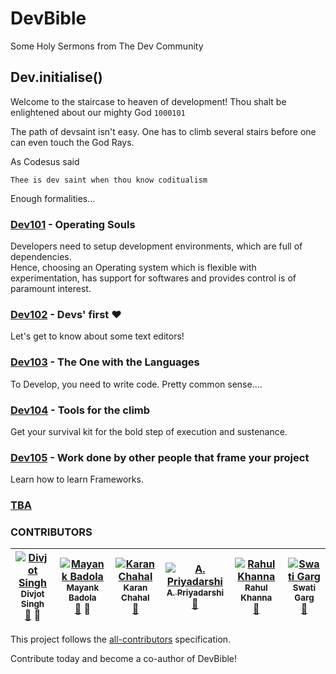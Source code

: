 # DevBible
Some Holy Sermons from The Dev Community

## Dev.initialise()
Welcome to the staircase to heaven of development! Thou shalt be enlightened about our mighty God `1000101`

The path of devsaint isn't easy. One has to climb several stairs before one can even touch the God Rays.

As Codesus said

```
Thee is dev saint when thou know coditualism
```

Enough formalities...

### [Dev101](./OS.md) - Operating Souls

Developers need to setup development environments, which are full of dependencies.  
Hence, choosing an Operating system which is flexible with experimentation, has support for softwares and provides control is of paramount interest.

### [Dev102](./Editor.md) - Devs' first &#10084;

Let's get to know about some text editors!

### [Dev103](./Language.md) - The One with the Languages

To Develop, you need to write code. Pretty common sense....

### [Dev104](./Tools.md) - Tools for the climb

Get your survival kit for the bold step of execution and sustenance.

### [Dev105](./Frameworks.md) - Work done by other people that frame your project

Learn how to learn Frameworks.

### [TBA](./)

### CONTRIBUTORS
<!-- Contributors START
Divjot_Singh bogas04 http://bogas04.github.io doc prReview
Mayank_Badola mbad0la http://mbad0la.github.io doc prReview
Karan_Chahal karanchahal http://karanchahal.github.io doc
A._Priyadarshi amaneureka http://amaneureka.github.io doc
Rahul_Khanna zerismo http://zerismo.github.io doc
Swati_Garg Swati4star http://Swati4star.github.io doc
Contributors END -->
<!-- Contributors table START -->
| [![Divjot Singh](https://avatars.githubusercontent.com/bogas04?s=100)<br /><sub>Divjot Singh</sub>](http://bogas04.github.io)<br />[📖](https://github.com/o-d-i-n/DevBible/commits?author=bogas04) 👀 | [![Mayank Badola](https://avatars.githubusercontent.com/mbad0la?s=100)<br /><sub>Mayank Badola</sub>](http://mbad0la.github.io)<br />[📖](https://github.com/o-d-i-n/DevBible/commits?author=mbad0la) 👀 | [![Karan Chahal](https://avatars.githubusercontent.com/karanchahal?s=100)<br /><sub>Karan Chahal</sub>](http://karanchahal.github.io)<br />[📖](https://github.com/o-d-i-n/DevBible/commits?author=karanchahal) | [![A. Priyadarshi](https://avatars.githubusercontent.com/amaneureka?s=100)<br /><sub>A. Priyadarshi</sub>](http://amaneureka.github.io)<br />[📖](https://github.com/o-d-i-n/DevBible/commits?author=amaneureka) | [![Rahul Khanna](https://avatars0.githubusercontent.com/u/11595304?v=3&s=100)<br /><sub>Rahul Khanna</sub>](http://zerismo.github.io)<br />[📖](https://github.com/o-d-i-n/DevBible/commits?author=zerismo) | [![Swati Garg](https://avatars.githubusercontent.com/Swati4star?s=100)<br /><sub>Swati Garg</sub>](http://Swati4star.github.io)<br />[📖](https://github.com/o-d-i-n/DevBible/commits?author=Swati4star) |
| :---: | :---: | :---: | :---: | :---: | :---: |
<!-- Contributors table END -->

This project follows the [all-contributors](https://github.com/kentcdodds/all-contributors) specification.

Contribute today and become a co-author of DevBible!  
